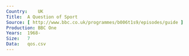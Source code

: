 ```yaml
---
Country:	UK
Title:	A Question of Sport
Source:	[ http://www.bbc.co.uk/programmes/b006t1s9/episodes/guide ]
Production:	BBC One
Years:	1968-
Size:	7
Data:	qos.csv
---
```


